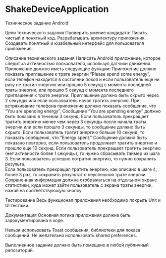 # ShakeDeviceApplication

Техническое задание Android

Цели технического задания
Проверить умение кандидата:
Писать чистый и понятный код. 
Разрабатывать архитектуру приложения.
Создавать понятный и юзабельный интерфейс для пользователя приложения.

Описание технического задания
Написать Android приложение, которое следит за активностью пользователя, используя датчики движения. Приложение должно иметь следующие функции:
Приложение должно показать приглашение к трате энергии “Please spend some energy”, если телефон находится в состоянии покоя и если пользователь еще ни разу не тратил энергию или прошло 5 секунд с момента последней траты энергии, или прошло 5 секунд с момента последнего приглашения к трате энергии. Приглашение должно быть скрыто через 2 секунды или если пользователь начал тратить энергию. 
При встряхивание телефона приложение должно показать сообщение, что “You are spending energy”. Сообщение “You are spending energy” должно быть показано в течении 3 секунд. Если пользователь прекращает тратить энергию менее чем через 3 секунды после начала траты энергии или если прошло 3 секунды, то сообщение должно быть скрыто. 
Если пользователь тратит энергию больше 10 секунд, то показать сообщения, что “Energy spent.” Сообщение должно быть показано повторно, если пользователь продолжает тратить энергию и прошло еще 10 секунд.
Если пользователь прекращает тратить энергию (нет активности более 1 секунды), то нужно сбрасывать таймер из шага 3.
Если пользователь успешно потратил энергию, то нужно сохранить результа.  
Если пользователь прекращал тратить энергию, как описано в шаге 4, более 3 раз, то сохранить результат о неуспешной трате энергии. 
Сохраненная информация должна отображаться на отдельном экране статистики, куда может зайти пользователь с экрана траты энергии, нажав на соответствующую кнопку.

Тестирование
Весь функционал приложения необходимо покрыть Unit и UI тестами.

Документация
Основная логика приложения должна быть задокументирована в коде.

Нельзя использовать Toast сообщения, библиотеки для показа сообщений. Не желательно использовать shared preferences.

Выполненное задание должно быть помещено в любой публичный репозиторий. 
